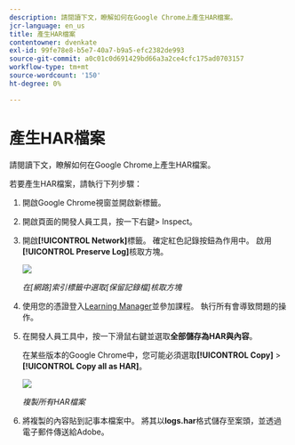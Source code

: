 ```yaml
---
description: 請閱讀下文，瞭解如何在Google Chrome上產生HAR檔案。
jcr-language: en_us
title: 產生HAR檔案
contentowner: dvenkate
exl-id: 99fe78e8-b5e7-40a7-b9a5-efc2382de993
source-git-commit: a0c01c0d691429bd66a3a2ce4cfc175ad0703157
workflow-type: tm+mt
source-wordcount: '150'
ht-degree: 0%

---
```


# 產生HAR檔案

請閱讀下文，瞭解如何在Google Chrome上產生HAR檔案。

若要產生HAR檔案，請執行下列步驟：

1. 開啟Google Chrome視窗並開啟新標籤。
1. 開啟頁面的開發人員工具，按一下右鍵> Inspect。
1. 開啟&#x200B;**[!UICONTROL Network]**&#x200B;標籤。 確定紅色記錄按鈕為作用中。 啟用&#x200B;**[!UICONTROL Preserve Log]**&#x200B;核取方塊。

   ![](assets/preserve-log-checkbox.png)

   *在[網路]索引標籤中選取[保留記錄檔]核取方塊*

1. 使用您的憑證登入[Learning Manager](https://learningmanager.adobe.com/acapindex.html)並參加課程。 執行所有會導致問題的操作。
1. 在開發人員工具中，按一下滑鼠右鍵並選取&#x200B;**全部儲存為HAR與內容**。

   在某些版本的Google Chrome中，您可能必須選取&#x200B;**[!UICONTROL Copy]** > **[!UICONTROL Copy all as HAR]**。

   ![](assets/copy-hra.png)

   *複製所有HAR檔案*

1. 將複製的內容貼到記事本檔案中。 將其以&#x200B;**logs.har**&#x200B;格式儲存至案頭，並透過電子郵件傳送給Adobe。
